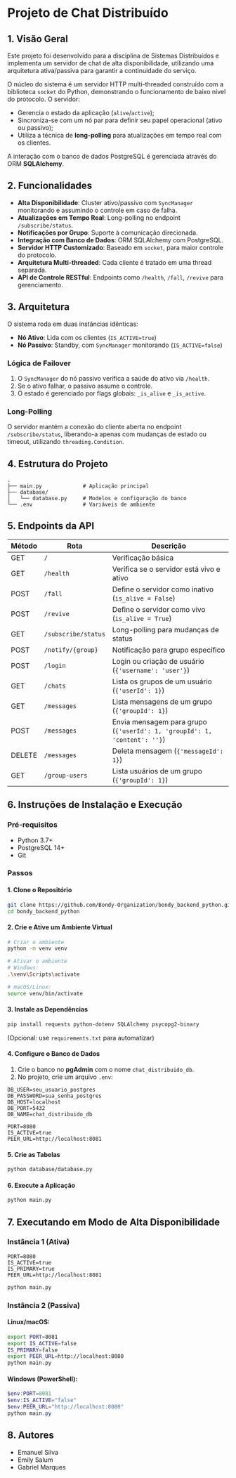 
# Projeto de Chat Distribuído

## 1. Visão Geral

Este projeto foi desenvolvido para a disciplina de Sistemas Distribuídos e implementa um servidor de chat de alta disponibilidade, utilizando uma arquitetura ativa/passiva para garantir a continuidade do serviço.

O núcleo do sistema é um servidor HTTP multi-threaded construído com a biblioteca `socket` do Python, demonstrando o funcionamento de baixo nível do protocolo. O servidor:

- Gerencia o estado da aplicação (`alive`/`active`);
- Sincroniza-se com um nó par para definir seu papel operacional (ativo ou passivo);
- Utiliza a técnica de **long-polling** para atualizações em tempo real com os clientes.

A interação com o banco de dados PostgreSQL é gerenciada através do ORM **SQLAlchemy**.

## 2. Funcionalidades

- **Alta Disponibilidade**: Cluster ativo/passivo com `SyncManager` monitorando e assumindo o controle em caso de falha.
- **Atualizações em Tempo Real**: Long-polling no endpoint `/subscribe/status`.
- **Notificações por Grupo**: Suporte à comunicação direcionada.
- **Integração com Banco de Dados**: ORM SQLAlchemy com PostgreSQL.
- **Servidor HTTP Customizado**: Baseado em `socket`, para maior controle do protocolo.
- **Arquitetura Multi-threaded**: Cada cliente é tratado em uma thread separada.
- **API de Controle RESTful**: Endpoints como `/health`, `/fall`, `/revive` para gerenciamento.

## 3. Arquitetura

O sistema roda em duas instâncias idênticas:

- **Nó Ativo**: Lida com os clientes (`IS_ACTIVE=true`)
- **Nó Passivo**: Standby, com `SyncManager` monitorando (`IS_ACTIVE=false`)

### Lógica de Failover

1. O `SyncManager` do nó passivo verifica a saúde do ativo via `/health`.
2. Se o ativo falhar, o passivo assume o controle.
3. O estado é gerenciado por flags globais: `_is_alive` e `_is_active`.

### Long-Polling

O servidor mantém a conexão do cliente aberta no endpoint `/subscribe/status`, liberando-a apenas com mudanças de estado ou timeout, utilizando `threading.Condition`.

## 4. Estrutura do Projeto

```
.
├── main.py             # Aplicação principal
├── database/
│   └── database.py     # Modelos e configuração do banco
└── .env                # Variáveis de ambiente
```

## 5. Endpoints da API

| Método | Rota                   | Descrição                                                                 |
|--------|------------------------|---------------------------------------------------------------------------|
| GET    | `/`                    | Verificação básica                                                        |
| GET    | `/health`              | Verifica se o servidor está vivo e ativo                                 |
| POST   | `/fall`                | Define o servidor como inativo (`is_alive = False`)                      |
| POST   | `/revive`              | Define o servidor como vivo (`is_alive = True`)                          |
| GET    | `/subscribe/status`    | Long-polling para mudanças de status                                     |
| POST   | `/notify/{group}`      | Notificação para grupo específico                                        |
| POST   | `/login`               | Login ou criação de usuário (`{'username': 'user'}`)                     |
| GET    | `/chats`               | Lista os grupos de um usuário (`{'userId': 1}`)                          |
| GET    | `/messages`            | Lista mensagens de um grupo (`{'groupId': 1}`)                           |
| POST   | `/messages`            | Envia mensagem para grupo (`{'userId': 1, 'groupId': 1, 'content': ''}`) |
| DELETE | `/messages`            | Deleta mensagem (`{'messageId': 1}`)                                     |
| GET    | `/group-users`         | Lista usuários de um grupo (`{'groupId': 1}`)                            |

## 6. Instruções de Instalação e Execução

### Pré-requisitos

- Python 3.7+
- PostgreSQL 14+
- Git

### Passos

#### 1. Clone o Repositório

```bash
git clone https://github.com/Bondy-Organization/bondy_backend_python.git
cd bondy_backend_python
```

#### 2. Crie e Ative um Ambiente Virtual

```bash
# Criar o ambiente
python -m venv venv

# Ativar o ambiente
# Windows:
.\venv\Scripts\activate

# macOS/Linux:
source venv/bin/activate
```

#### 3. Instale as Dependências

```bash
pip install requests python-dotenv SQLAlchemy psycopg2-binary
```

(Opcional: use `requirements.txt` para automatizar)

#### 4. Configure o Banco de Dados

1. Crie o banco no **pgAdmin** com o nome `chat_distribuido_db`.
2. No projeto, crie um arquivo `.env`:

```env
DB_USER=seu_usuario_postgres
DB_PASSWORD=sua_senha_postgres
DB_HOST=localhost
DB_PORT=5432
DB_NAME=chat_distribuido_db

PORT=8080
IS_ACTIVE=true
PEER_URL=http://localhost:8081
```

#### 5. Crie as Tabelas

```bash
python database/database.py
```

#### 6. Execute a Aplicação

```bash
python main.py
```

## 7. Executando em Modo de Alta Disponibilidade

### Instância 1 (Ativa)

```env
PORT=8080
IS_ACTIVE=true
IS_PRIMARY=true
PEER_URL=http://localhost:8081
```

```bash
python main.py
```

### Instância 2 (Passiva)

#### Linux/macOS:

```bash
export PORT=8081
export IS_ACTIVE=false
IS_PRIMARY=false
export PEER_URL=http://localhost:8080
python main.py
```

#### Windows (PowerShell):

```powershell
$env:PORT=8081
$env:IS_ACTIVE="false"
$env:PEER_URL="http://localhost:8080"
python main.py
```

## 8. Autores

- Emanuel Silva
- Emily Salum  
- Gabriel Marques  
